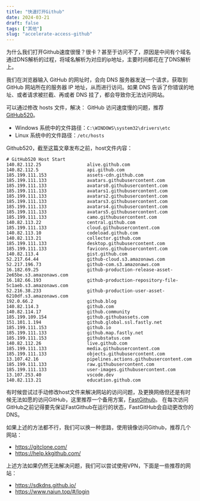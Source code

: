 ```yaml
---
title: "快速打开Github"
date: 2024-03-21
draft: false
tags: ["其他"]
slug: "accelerate-access-github"
---
```


为什么我们打开Github速度很慢？很卡？甚至于访问不了，原因是中间有个域名通过DNS解析的过程，将域名解析为对应的ip地址，主要时间都花在了DNS解析上。

我们在浏览器输入 GitHub 的网址时，会向 DNS 服务器发送一个请求，获取到 GitHub 网站所在的服务器 IP 地址，从而进行访问。如果 DNS 告诉了你错误的地址、或者请求被拦截、再或者 DNS 挂了，都会导致你无法访问网站。

可以通过修改 hosts 文件，解决： GitHub 访问速度慢的问题，推荐[GitHub520](https://github.com/521xueweihan/GitHub520)。
- Windows 系统中的文件路径：`C:\WINDOWS\system32\drivers\etc`
- Linux 系统中的文件路径：`/etc/hosts`

Github520，截至这篇文章发布之前，host文件内容：
```text
# GitHub520 Host Start
140.82.112.25                 alive.github.com
140.82.112.5                  api.github.com
185.199.111.153               assets-cdn.github.com
185.199.111.133               avatars.githubusercontent.com
185.199.111.133               avatars0.githubusercontent.com
185.199.111.133               avatars1.githubusercontent.com
185.199.111.133               avatars2.githubusercontent.com
185.199.111.133               avatars3.githubusercontent.com
185.199.111.133               avatars4.githubusercontent.com
185.199.111.133               avatars5.githubusercontent.com
185.199.111.133               camo.githubusercontent.com
140.82.113.22                 central.github.com
185.199.111.133               cloud.githubusercontent.com
140.82.113.10                 codeload.github.com
140.82.113.21                 collector.github.com
185.199.111.133               desktop.githubusercontent.com
185.199.111.133               favicons.githubusercontent.com
140.82.113.4                  gist.github.com
52.217.64.44                  github-cloud.s3.amazonaws.com
52.217.196.73                 github-com.s3.amazonaws.com
16.182.69.25                  github-production-release-asset-2e65be.s3.amazonaws.com
16.182.66.193                 github-production-repository-file-5c1aeb.s3.amazonaws.com
52.216.38.233                 github-production-user-asset-6210df.s3.amazonaws.com
192.0.66.2                    github.blog
140.82.114.3                  github.com
140.82.114.17                 github.community
185.199.109.154               github.githubassets.com
151.101.1.194                 github.global.ssl.fastly.net
185.199.111.153               github.io
185.199.111.133               github.map.fastly.net
185.199.111.153               githubstatus.com
140.82.112.26                 live.github.com
185.199.111.133               media.githubusercontent.com
185.199.111.133               objects.githubusercontent.com
13.107.42.16                  pipelines.actions.githubusercontent.com
185.199.111.133               raw.githubusercontent.com
185.199.111.133               user-images.githubusercontent.com
13.107.253.40                 vscode.dev
140.82.113.21                 education.github.com
```

有时候尝试过手动修改host文件来解决网站的访问问题，及更换网络但还是有时候无法如愿的访问GitHub，这里推荐一个备用方案，[FastGithub](https://github.com/WangGithubUser/FastGithub/releases)。
在每次访问GitHub之前记得要先保证FastGithub在运行的状态，FastGitHub会自动更改你的DNS。

如果上述的方法都不行，我们可以换一种思路，使用镜像访问Github，推荐几个网站：
- https://gitclone.com/
- https://help.kkgithub.com/

上述方法如果仍然无法解决问题，我们可以尝试使用VPN，下面是一些推荐的网站：
- https://sdkdns.github.io/
- https://www.naiun.top/#/login



